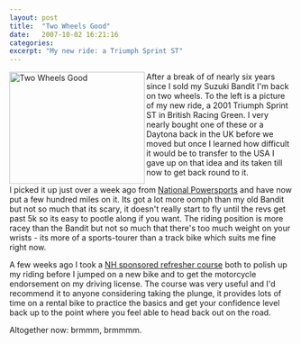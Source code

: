 ```yaml
---
layout: post
title:  "Two Wheels Good"
date:   2007-10-02 16:21:16
categories: 
excerpt: "My new ride: a Triumph Sprint ST"
---
```

<a href="http://www.flickr.com/photos/62004596@N00/1473285570" title="View 'Two Wheels Good' on Flickr.com"><img src="http://farm2.static.flickr.com/1231/1473285570_a68d5e192e_m.jpg" alt="Two Wheels Good" border="0" width="240" height="199" align="left"/></a>After a break of of nearly six years since I sold my Suzuki Bandit I'm back on two wheels. To the left is a picture of my new ride, a 2001 Triumph Sprint ST in British Racing Green. I very nearly bought one of these or a Daytona back in the UK before we moved but once I learned how difficult it would be to transfer to the USA I gave up on that idea and its taken till now to get back round to it.

I picked it up just over a week ago from <a href="http://www.nationalpowersports.net/">National Powersports</a> and have now put a few hundred miles on it. Its got a lot more oomph than my old Bandit but not so much that its scary, it doesn't really start to fly until the revs get past 5k so its easy to pootle along if you want. The riding position is more racey than the Bandit but not so much that there's too much weight on your wrists - its more of a sports-tourer than a track bike which suits me fine right now.

A few weeks ago I took a <a href="http://www.nh.gov/safety/divisions/dmv/motorcycle/index.html">NH sponsored refresher course</a> both to polish up my riding before I jumped on a new bike and to get the motorcycle endorsement on my driving license. The course was very useful and I'd recommend it to anyone considering taking the plunge, it provides lots of time on a rental bike to practice the basics and get your confidence level back up to the point where you feel able to head back out on the road.

Altogether now: brmmm, brmmmm.